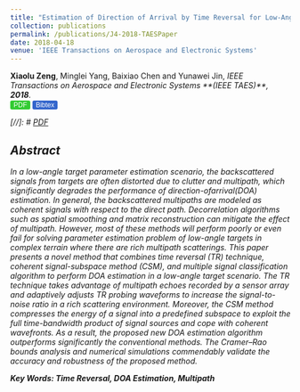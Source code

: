 ```yaml
---
title: "Estimation of Direction of Arrival by Time Reversal for Low-Angle Targets"
collection: publications
permalink: /publications/J4-2018-TAESPaper
date: 2018-04-18
venue: 'IEEE Transactions on Aerospace and Electronic Systems'
---
```

<head>
<title>Font Awesome Icons</title>
<meta name="viewport" content="width=device-width, initial-scale=1">
<link rel="stylesheet" href="https://cdnjs.cloudflare.com/ajax/libs/font-awesome/4.7.0/css/font-awesome.min.css">
 <style>
.button2 {background-color: #33cc33;  border: 0px solid black; border-radius: 3px; color: white} /* Blue */
.button3 {background-color: #3366cc;  border: 0px solid black; border-radius: 3px; color: white} /* Blue */
.button4 {background-color: #33cc33;  border: 0px solid black; border-radius: 3px; color: white} /* Blue */
.button5 {background-color: #33cc33;  border: 0px solid black; border-radius: 3px; color: white} /* Blue */
</style>
</head>
<b>Xiaolu Zeng</b>, Minglei Yang, Baixiao Chen and Yunawei Jin, <i>IEEE Transactions on Aerospace and Electronic Systems **(IEEE TAES)**<i>,  <b>2018</b>. <br>
  <a href='http://Xiaolu1263.github.io/files/TAES.pdf' target="_blank"><button class="button button2" style="font-size:12px"><i class="fa fa-file-pdf-o"></i> PDF</button></a> <a href='http://Xiaolu1263.github.io/files/J1-AES-Cite.txt' target="_blank"><button class="button button3" style="font-size:12px"><i class="fa fa-book"></i> Bibtex</button></a> <br>
  
[//]: # [PDF](http://Xiaolu1263.github.io/files/TAES.pdf)

## Abstract <br>
In a low-angle target parameter estimation scenario, the backscattered signals from targets are often distorted due to clutter and multipath, which significantly degrades the performance of direction-ofarrival(DOA) estimation. In general, the backscattered multipaths are modeled as coherent signals with respect to the direct path. Decorrelation
algorithms such as spatial smoothing and matrix reconstruction can mitigate the effect of multipath. However, most of these methods will perform poorly or even fail for solving parameter estimation problem of low-angle targets in complex terrain where there are rich multipath scatterings. This paper presents a novel method that combines time reversal (TR) technique, coherent signal-subspace method (CSM), and multiple signal classification algorithm to perform DOA estimation in a low-angle target scenario. The TR technique takes advantage of multipath echoes recorded by a sensor array and adaptively adjusts TR probing waveforms to increase the signal-to-noise ratio in a rich scattering environment. Moreover, the CSM method compresses the energy of a signal into a predefined subspace to exploit the full time-bandwidth product of signal sources and cope with coherent wavefronts. As a result, the proposed new DOA estimation algorithm outperforms significantly the conventional methods. The Cramer–Rao bounds analysis and numerical simulations commendably validate the accuracy and robustness of the proposed method.

**Key Words: Time Reversal, DOA Estimation, Multipath**
